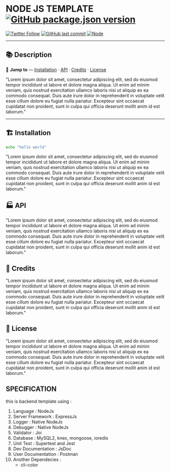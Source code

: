 # NODE JS TEMPLATE [![GitHub package.json version](https://img.shields.io/github/package-json/v/salmanthoriq95/templates?style=for-the-badge)](https://github.com/salmanthoriq95/template_nodejs)

[![Twitter Follow](https://img.shields.io/twitter/follow/far_is_man?style=flat-square)](https://twitter.com/far_is_man)
[![GitHub last commit](https://img.shields.io/github/last-commit/salmanthoriq95/template_nodejs?style=flat-square)](https://github.com/salmanthoriq95/template_nodejs/graphs/commit-activity)
[![Node](https://img.shields.io/badge/nodejs-%3E%3D16.5.5-brightgreen?style=flat-square&logo=JavaScript)](https://nodejs.org/en/)

---

## :books: Description

:runner: **Jump to** — [Installation](#installation) · [API](#api) · [Credits](#credits) · [License](#license)

"Lorem ipsum dolor sit amet, consectetur adipiscing elit, sed do eiusmod tempor incididunt ut labore et dolore magna aliqua. Ut enim ad minim veniam, quis nostrud exercitation ullamco laboris nisi ut aliquip ex ea commodo consequat. Duis aute irure dolor in reprehenderit in voluptate velit esse cillum dolore eu fugiat nulla pariatur. Excepteur sint occaecat cupidatat non proident, sunt in culpa qui officia deserunt mollit anim id est laborum."

---

## :building_construction: Installation

```bash
echo "hello world"
```

"Lorem ipsum dolor sit amet, consectetur adipiscing elit, sed do eiusmod tempor incididunt ut labore et dolore magna aliqua. Ut enim ad minim veniam, quis nostrud exercitation ullamco laboris nisi ut aliquip ex ea commodo consequat. Duis aute irure dolor in reprehenderit in voluptate velit esse cillum dolore eu fugiat nulla pariatur. Excepteur sint occaecat cupidatat non proident, sunt in culpa qui officia deserunt mollit anim id est laborum."

## :factory: API

"Lorem ipsum dolor sit amet, consectetur adipiscing elit, sed do eiusmod tempor incididunt ut labore et dolore magna aliqua. Ut enim ad minim veniam, quis nostrud exercitation ullamco laboris nisi ut aliquip ex ea commodo consequat. Duis aute irure dolor in reprehenderit in voluptate velit esse cillum dolore eu fugiat nulla pariatur. Excepteur sint occaecat cupidatat non proident, sunt in culpa qui officia deserunt mollit anim id est laborum."

## :beer: Credits

"Lorem ipsum dolor sit amet, consectetur adipiscing elit, sed do eiusmod tempor incididunt ut labore et dolore magna aliqua. Ut enim ad minim veniam, quis nostrud exercitation ullamco laboris nisi ut aliquip ex ea commodo consequat. Duis aute irure dolor in reprehenderit in voluptate velit esse cillum dolore eu fugiat nulla pariatur. Excepteur sint occaecat cupidatat non proident, sunt in culpa qui officia deserunt mollit anim id est laborum."

## :statue_of_liberty: License

"Lorem ipsum dolor sit amet, consectetur adipiscing elit, sed do eiusmod tempor incididunt ut labore et dolore magna aliqua. Ut enim ad minim veniam, quis nostrud exercitation ullamco laboris nisi ut aliquip ex ea commodo consequat. Duis aute irure dolor in reprehenderit in voluptate velit esse cillum dolore eu fugiat nulla pariatur. Excepteur sint occaecat cupidatat non proident, sunt in culpa qui officia deserunt mollit anim id est laborum."

## SPECIFICATION

this is backend template using :

1. Language : NodeJs
2. Server Framework : ExpressJs
3. Logger : Native NodeJs
4. Debugger : Native NodeJs
5. Validator : Joi
6. Database : MySQL2, knex, mongoose, ioredis
7. Unit Test : Supertest and Jest
8. Dev Documentation : JsDoc
9. User Documentation : Postman
10. Another Dependecies :
    - cli-color
